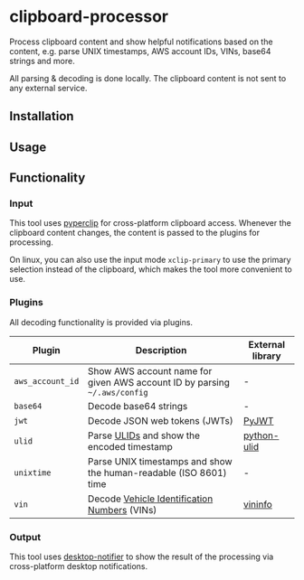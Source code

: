 # clipboard-processor

Process clipboard content and show helpful notifications based on the content,
e.g. parse UNIX timestamps, AWS account IDs, VINs, base64 strings and more.

All parsing & decoding is done locally. The clipboard content is not sent to any external service.

## Installation

## Usage

## Functionality

### Input

This tool uses [pyperclip](https://github.com/asweigart/pyperclip) for cross-platform clipboard access.
Whenever the clipboard content changes, the content is passed to the plugins for processing.

On linux, you can also use the input mode `xclip-primary` to use the primary selection instead of the clipboard,
which makes the tool more convenient to use.

### Plugins

All decoding functionality is provided via plugins.

| Plugin           | Description                                                                                                 | External library                                     |
|------------------|-------------------------------------------------------------------------------------------------------------|------------------------------------------------------|
| `aws_account_id` | Show AWS account name for given AWS account ID by parsing `~/.aws/config`                                   | -                                                    |
| `base64`         | Decode base64 strings                                                                                       | -                                                    |
| `jwt`            | Decode JSON web tokens (JWTs)                                                                               | [PyJWT](https://github.com/jpadilla/pyjwt)           |
| `ulid`           | Parse [ULIDs](https://github.com/ulid/spec) and show the encoded timestamp                                  | [python-ulid](https://github.com/mdomke/python-ulid) |
| `unixtime`       | Parse UNIX timestamps and show the human-readable (ISO 8601) time                                           | -                                                    |
| `vin`            | Decode [Vehicle Identification Numbers](https://en.wikipedia.org/wiki/Vehicle_identification_number) (VINs) | [vininfo](https://github.com/idlesign/vininfo)       |

### Output

This tool uses [desktop-notifier](https://github.com/SamSchott/desktop-notifier) to show the result of the processing
via cross-platform desktop notifications.
